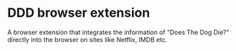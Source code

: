 # DDD browser extension
A browser extension that integrates the information of "Does The Dog Die?" directly into the browser on sites like Netflix, IMDB etc.
